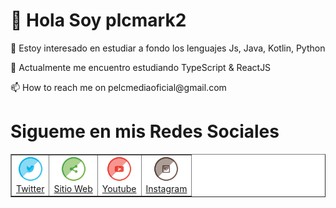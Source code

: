 # 👋 Hola Soy plcmark2

<p>👀 Estoy interesado en estudiar a fondo los lenguajes Js, Java, Kotlin, Python</p>
<p>🌱 Actualmente me encuentro estudiando TypeScript & ReactJS</p>
<p>📫 How to reach me on pelcmediaoficial@gmail.com</p>

# Sigueme en mis Redes Sociales

<table border="1" width="100%" style="background-color:#fff";>
<tr>    
    <td style="text-align:center">
    <a href="https://twitter.com/plcmark2"> 
        <img src="./assets/img/Twitter-Icon.png" width="40"/> <br/>
        Twitter</a>    
    </td>
    <td style="text-align:center">
    <a href="https://plcmark2.com">
        <img src="./assets/img/Share-Icon.png" width="40"/> <br/>
        Sitio Web</a>    
    </td>
    <td style="text-align:center">
    <a href="https://www.youtube.com/channel/UCgc-cnEvS73LwBzZfVtbIPw">
        <img src="./assets/img/Youtube-Icon.png" width="40"/> <br/>
         Youtube</a>    
    </td>
    <td style="text-align:center">
    <a href="https://instagram.com/plcmark2">
        <img src="./assets/img/Instagram-Icon.png" width="40"/> <br/>
        Instagram</a>    
    </td>    
</tr>
</table>
